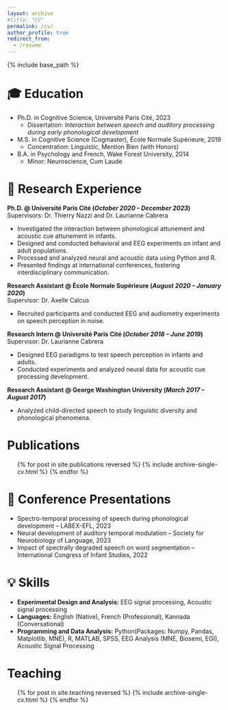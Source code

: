 ```yaml
---
layout: archive
#title: "CV"
permalink: /cv/
author_profile: true
redirect_from:
  - /resume
---
```


{% include base_path %}

🎓 Education
======
* Ph.D. in Cognitive Science, Université Paris Cité, 2023 
  * Dissertation: *Interaction between speech and auditory processing during early phonological development*
* M.S. in Cognitive Science (Cogmaster), École Normale Supérieure, 2019  
  * Concentration: Linguistic,  Mention Bien (with Honors)
* B.A. in Psychology and French, Wake Forest University, 2014  
  * Minor: Neuroscience,  Cum Laude

🔬 Research Experience
======
**Ph.D. @ Université Paris Cité (_October 2020 – December 2023_)**  
Supervisors: Dr. Thierry Nazzi and Dr. Laurianne Cabrera  
- Investigated the interaction between phonological attunement and acoustic cue attunement in infants.
- Designed and conducted behavioral and EEG experiments on infant and adult populations.  
- Processed and analyzed neural and acoustic data using Python and R.  
- Presented findings at international conferences, fostering interdisciplinary communication.

**Research Assistant @ École Normale Supérieure (_August 2020 – January 2020_)**  
Supervisor: Dr. Axelle Calcus  
- Recruited participants and conducted EEG and audiometry experiments on speech perception in noise.  

**Research Intern @ Université Paris Cité (_October 2018 – June 2019_)**  
Supervisor: Dr. Laurianne Cabrera  
- Designed EEG paradigms to test speech perception in infants and adults.  
- Conducted experiments and analyzed neural data for acoustic cue processing development.

**Research Assistant @ George Washington University (_March 2017 – August 2017_)**  
- Analyzed child-directed speech to study linguistic diversity and phonological phenomena.  

Publications
======
<ul>
  {% for post in site.publications reversed %}
    {% include archive-single-cv.html %}
  {% endfor %}
</ul>

📢 Conference Presentations
======
- Spectro-temporal processing of speech during phonological development – LABEX-EFL, 2023  
- Neural development of auditory temporal modulation – Society for Neurobiology of Language, 2023  
- Impact of spectrally degraded speech on word segmentation – International Congress of Infant Studies, 2022  

💡 Skills
======
- **Experimental Design and Analysis:** EEG signal processing, Acoustic signal processing  
- **Languages:** English (Native), French (Professional), Kannada (Conversational)  
- **Programming and Data Analysis:** Python(Packages: Numpy, Pandas, Matplotlib, MNE), R, MATLAB, SPSS, EEG Analysis (MNE, Biosemi, EGI), Acoustic Signal Processing  


Teaching
======
<ul>
  {% for post in site.teaching reversed %}
    {% include archive-single-cv.html %}
  {% endfor %}
</ul>
